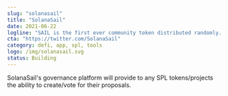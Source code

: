 ```yaml
---
slug: "solanasail"
title: "SolanaSail"
date: 2021-06-22
logline: "SAIL is the first ever community token distributed randomly. gSAIL is the governance token of the SolanaSail ecosystem. SAIL will be the main utility token of a new ecosystem build on Solana. SAIL & gSAIL will be used on future SolanaSail Ecosystem platform, Governance, Vaults, DeFi, NFT and PlaytoEarn games."
cta: "https://twitter.com/SolanaSail"
category: defi, app, spl, tools
logo: /img/solanasail.svg
status: Building
---
```


SolanaSail's governance platform will provide to any SPL tokens/projects the ability to create/vote for their proposals.
